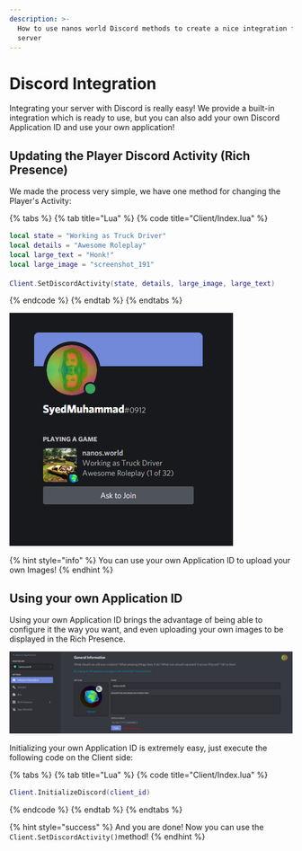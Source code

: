 ```yaml
---
description: >-
  How to use nanos world Discord methods to create a nice integration for your
  server
---
```


# Discord Integration

Integrating your server with Discord is really easy! We provide a built-in integration which is ready to use, but you can also add your own Discord Application ID and use your own application!

## Updating the Player Discord Activity \(Rich Presence\)

We made the process very simple, we have one method for changing the Player's Activity:

{% tabs %}
{% tab title="Lua" %}
{% code title="Client/Index.lua" %}
```lua
local state = "Working as Truck Driver"
local details = "Awesome Roleplay"
local large_text = "Honk!"
local large_image = "screenshot_191"

Client.SetDiscordActivity(state, details, large_image, large_text)
```
{% endcode %}
{% endtab %}
{% endtabs %}

![How it will look like](../../.gitbook/assets/image%20%2836%29.png)

{% hint style="info" %}
You can use your own Application ID to upload your own Images!
{% endhint %}

## Using your own Application ID

Using your own Application ID brings the advantage of being able to configure it the way you want, and even uploading your own images to be displayed in the Rich Presence.

![](../../.gitbook/assets/image%20%2841%29.png)

Initializing your own Application ID is extremely easy, just execute the following code on the Client side:

{% tabs %}
{% tab title="Lua" %}
{% code title="Client/Index.lua" %}
```lua
Client.InitializeDiscord(client_id)
```
{% endcode %}
{% endtab %}
{% endtabs %}

{% hint style="success" %}
And you are done! Now you can use the `Client.SetDiscordActivity()`method!
{% endhint %}

 

